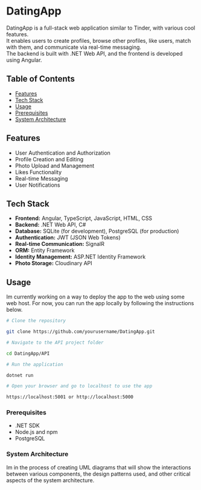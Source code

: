 # DatingApp

DatingApp is a full-stack web application similar to Tinder, with various cool features.  
It enables users to create profiles, browse other profiles, like users, match with them, and communicate via real-time messaging.  
The backend is built with .NET Web API, and the frontend is developed using Angular.  

## Table of Contents

- [Features](#features)
- [Tech Stack](#tech-stack)
- [Usage](#usage)
- [Prerequisites](#prerequisites)
- [System Architecture](#system-architecture)


## Features

- User Authentication and Authorization
- Profile Creation and Editing
- Photo Upload and Management
- Likes Functionality
- Real-time Messaging
- User Notifications

## Tech Stack

- **Frontend:** Angular, TypeScript, JavaScript, HTML, CSS
- **Backend:** .NET Web API, C#
- **Database:** SQLite (for development), PostgreSQL (for production)
- **Authentication:** JWT (JSON Web Tokens)
- **Real-time Communication:** SignalR
- **ORM:** Entity Framework
- **Identity Management:** ASP.NET Identity Framework
- **Photo Storage:** Cloudinary API

## Usage

Im currently working on a way to deploy the app to the web using some web host.
For now, you can run the app locally by following the instructions below.

```bash
# Clone the repository

git clone https://github.com/yourusername/DatingApp.git

# Navigate to the API project folder

cd DatingApp/API

# Run the application

dotnet run

# Open your browser and go to localhost to use the app

https://localhost:5001 or http://localhost:5000
```

### Prerequisites

- .NET SDK
- Node.js and npm
- PostgreSQL

### System Architecture

Im in the process of creating UML diagrams that will show the interactions between various components, the design patterns used, and other critical aspects of the system architecture.
